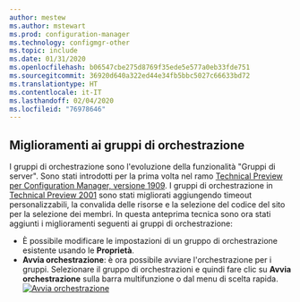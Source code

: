 ```yaml
---
author: mestew
ms.author: mstewart
ms.prod: configuration-manager
ms.technology: configmgr-other
ms.topic: include
ms.date: 01/31/2020
ms.openlocfilehash: b06547cbe275d8769f35ede5e577a0eb33fde751
ms.sourcegitcommit: 36920d640a322ed44e34fb5bbc5027c66633bd72
ms.translationtype: HT
ms.contentlocale: it-IT
ms.lasthandoff: 02/04/2020
ms.locfileid: "76978646"
---
```

## <a name="bkmk_orch"></a> Miglioramenti ai gruppi di orchestrazione
<!--3098816-->
I gruppi di orchestrazione sono l'evoluzione della funzionalità "Gruppi di server". Sono stati introdotti per la prima volta nel ramo [Technical Preview per Configuration Manager, versione 1909](/configmgr/core/get-started/2019/technical-preview-1909#bkmk_OGs). I gruppi di orchestrazione in [Technical Preview 2001](/configmgr/core/get-started/2020/technical-preview-2001#bkmk_orch) sono stati migliorati aggiungendo timeout personalizzabili, la convalida delle risorse e la selezione del codice del sito per la selezione dei membri. In questa anteprima tecnica sono ora stati aggiunti i miglioramenti seguenti ai gruppi di orchestrazione:


- È possibile modificare le impostazioni di un gruppo di orchestrazione esistente usando le **Proprietà**.
- **Avvia orchestrazione**: è ora possibile avviare l'orchestrazione per i gruppi. Selezionare il gruppo di orchestrazioni e quindi fare clic su **Avvia orchestrazione** sulla barra multifunzione o dal menu di scelta rapida.
[![Avvia orchestrazione ](../../media/3098816-start-orchestration.png)](../../media/3098816-start-orchestration.png#lightbox)


